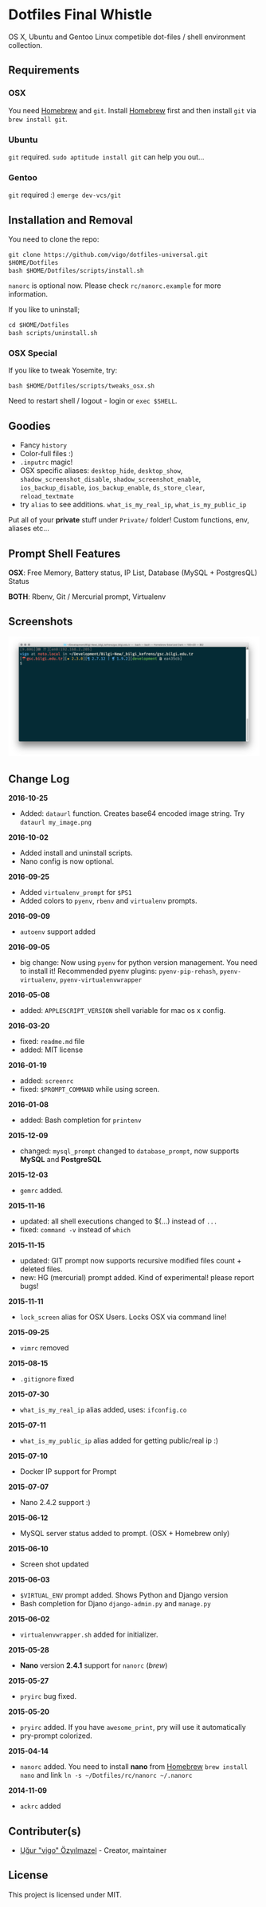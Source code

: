 # Dotfiles Final Whistle

OS X, Ubuntu and Gentoo Linux competible dot-files / shell environment
collection.

## Requirements
### OSX

You need [Homebrew][brew] and `git`. Install [Homebrew][brew] first and then
install `git` via `brew install git`.

### Ubuntu

`git` required. `sudo aptitude install git` can help you out...

### Gentoo

`git` required :) `emerge dev-vcs/git`

## Installation and Removal

You need to clone the repo:

    git clone https://github.com/vigo/dotfiles-universal.git $HOME/Dotfiles
    bash $HOME/Dotfiles/scripts/install.sh

`nanorc` is optional now. Please check `rc/nanorc.example` for more information.


If you like to uninstall;

    cd $HOME/Dotfiles
    bash scripts/uninstall.sh

### OSX Special

If you like to tweak Yosemite, try:

    bash $HOME/Dotfiles/scripts/tweaks_osx.sh

Need to restart shell / logout - login or `exec $SHELL`.

## Goodies

* Fancy `history`
* Color-full files :)
* `.inputrc` magic!
* OSX specific aliases: `desktop_hide`, `desktop_show`, `shadow_screenshot_disable`,
`shadow_screenshot_enable`, `ios_backup_disable`, `ios_backup_enable`,
`ds_store_clear`, `reload_textmate`
* try `alias` to see additions. `what_is_my_real_ip`, `what_is_my_public_ip`

Put all of your **private** stuff under `Private/` folder! Custom functions,
env, aliases etc...

## Prompt Shell Features

**OSX**: Free Memory, Battery status, IP List, Database (MySQL + PostgresQL) Status

**BOTH**: Rbenv, Git / Mercurial prompt, Virtualenv

## Screenshots

![Terminal Screen](screenshot.png)

## Change Log

**2016-10-25**

* Added: `dataurl` function. Creates base64 encoded image string. Try `dataurl my_image.png`

**2016-10-02**

* Added install and uninstall scripts.
* Nano config is now optional.

**2016-09-25**

* Added `virtualenv_prompt` for `$PS1`
* Added colors to `pyenv`, `rbenv` and `virtualenv` prompts.

**2016-09-09**

* `autoenv` support added

**2016-09-05**

* big change: Now using `pyenv` for python version management. You need to
install it! Recommended pyenv plugins: `pyenv-pip-rehash`, `pyenv-virtualenv`,
`pyenv-virtualenvwrapper`

**2016-05-08**

* added: `APPLESCRIPT_VERSION` shell variable for mac os x config.

**2016-03-20**

* fixed: `readme.md` file
* added: MIT license

**2016-01-19**

* added: `screenrc`
* fixed: `$PROMPT_COMMAND` while using screen.

**2016-01-08**

* added: Bash completion for `printenv`

**2015-12-09**

* changed: `mysql_prompt` changed to `database_prompt`, now supports **MySQL** and
**PostgreSQL**

**2015-12-03**

* `gemrc` added.

**2015-11-16**

* updated: all shell executions changed to $(...) instead of `...`
* fixed: `command -v` instead of `which`

**2015-11-15**

* updated: GIT prompt now supports recursive modified files count + deleted files.
* new: HG (mercurial) prompt added. Kind of experimental! please report bugs!

**2015-11-11**

* `lock_screen` alias for OSX Users. Locks OSX via command line!

**2015-09-25**

* `vimrc` removed

**2015-08-15**

* `.gitignore` fixed

**2015-07-30**

* `what_is_my_real_ip` alias added, uses: `ifconfig.co`

**2015-07-11**

* `what_is_my_public_ip` alias added for getting public/real ip :)

**2015-07-10**

* Docker IP support for Prompt

**2015-07-07**

* Nano 2.4.2 support :)

**2015-06-12**

* MySQL server status added to prompt. (OSX + Homebrew only)

**2015-06-10**

* Screen shot updated

**2015-06-03**

* `$VIRTUAL_ENV` prompt added. Shows Python and Django version
* Bash completion for Djano `django-admin.py` and `manage.py`

**2015-06-02**

* `virtualenvwrapper.sh` added for initializer.

**2015-05-28**

* **Nano** version **2.4.1** support for `nanorc` (*brew*)

**2015-05-27**

* `pryirc` bug fixed.

**2015-05-20**

* `pryirc` added. If you have `awesome_print`, pry will use it automatically 
* pry-prompt colorized.

**2015-04-14**

* `nanorc` added. You need to install **nano** from [Homebrew][01]
`brew install nano` and link `ln -s ~/Dotfiles/rc/nanorc ~/.nanorc`

**2014-11-09**

* `ackrc` added

## Contributer(s)

* [Uğur "vigo" Özyılmazel][01] - Creator, maintainer

## License

This project is licensed under MIT.


[01]: https://github.com/vigo
[brew]: http://brew.sh
